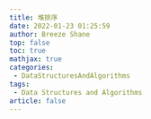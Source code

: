 ```yaml
---
title: 堆排序
date: 2022-01-23 01:25:59
author: Breeze Shane
top: false
toc: true
mathjax: true
categories:
 - DataStructuresAndAlgorithms
tags:
 - Data Structures and Algorithms
article: false
---
```

